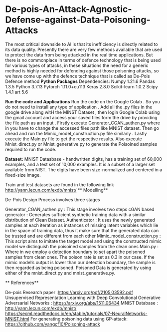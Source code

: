 # De-pois-An-Attack-Agnostic-Defense-against-Data-Poisoning-Attacks
The most critical downside to AI is that its inefficiency is directly related to its data quality. Presently there are very few methods available that are used to protect the data from being attacked in the real time applications. But there is no commonplace in terms of defence technology that is being used for various types of attacks, in these situations the need for a generic method is highly needed for defending against those poisoning attacks, so we have come up with the defence technique that is called as De-Pois Defence method 
**Python Packages**
Dependencies:
Numpy 1.21.6
Pandas 1.3.5
Python 3.7.13
Pytorch 1.11.0+cu113
Keras 2.8.0
Scikit-learn 1.0.2
Scipy 1.4.1
art 5.6

**Run the code and Applications**
Run the code on the Google Colab . So you do not need to install any type of application .
Add all the .py files in the google drive along witH the MINST Dataset , then login Google Colab using the gmail account and access your saved files form the drive by providing the file path as an input .
Firstly execute Generator_CGAN_authen.py where in you have to change the accessed files path like MNIST dataset.
Then go ahead and run the Mimic_model_construction.py file similarly .
Lastly execute the Main.py file to get the respective results. Also execute Mnist_direct.py or Mnist_generative.py to generate the Poisoined samples required to run the code.

**Dataset:**
MNIST Datasbase - handwritten digits, has a training set of 60,000 examples, and a test set of 10,000 examples. It is a subset of a larger set available from NIST. The digits have been size-normalized and centered in a fixed-size image.

Train and test datasets are found in the following link http://yann.lecun.com/exdb/mnist/
**
Modelling**

De-Pois Design Process involves three stages

Generator_CGAN_authen.py : This stage involves two steps
cGAN based generator : Generates sufficient synthetic training data with a similar distribution of Clean Dataset.
Authenticator : It uses the newly generated samples at each iteration as instances of missing latent variables which lie in the space of training data, thus it make sure that the generated data can be trusted and are different from each other
Mimic_model_construction.py : This script aims to imitate the target model and using the constructed mimic model we distinguish the poisoined samples from the clean ones
Main.py : Where in we employ a detection boundary to set apart the poisoned samples from clean ones. The poison rate is set as 0.3 in our case. If the mimic model’s output is lower than our detection boundary, the sample is then regarded as being poisoned. Poisoned Data is generated by using either of the mnist_direct.py and mnist_generative.py.

**
References**

De-pois Research paper :https://arxiv.org/pdf/2105.03592.pdf
Unsupervised Representation Learning with Deep Convolutional Generative Adversarial Networks : https://arxiv.org/abs/1511.06434
MNIST Database : http://yann.lecun.com/exdb/mnist/
https://secml.readthedocs.io/en/stable/tutorials/07-NeuralNetworks-MNIST.html
For generating poisoning data using GP-attack: https://github.com/yangcf10/Poisoning-attack

